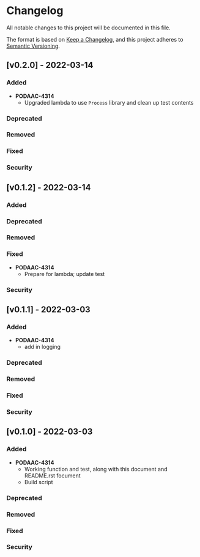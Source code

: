 # Changelog

All notable changes to this project will be documented in this file.

The format is based on [Keep a Changelog](http://keepachangelog.com/en/1.0.0/),
and this project adheres to [Semantic Versioning](https://semver.org/spec/v2.0.0.html).

## [v0.2.0] - 2022-03-14

### Added
- **PODAAC-4314**
  - Upgraded lambda to use ``Process`` library and clean up test contents
### Deprecated
### Removed
### Fixed
### Security

## [v0.1.2] - 2022-03-14

### Added
### Deprecated
### Removed
### Fixed
- **PODAAC-4314**
  - Prepare for lambda; update test
### Security

## [v0.1.1] - 2022-03-03

### Added
- **PODAAC-4314**
  - add in logging
### Deprecated
### Removed
### Fixed
### Security

## [v0.1.0] - 2022-03-03

### Added
- **PODAAC-4314**
  - Working function and test, along with this document and README.rst focument
  - Build script
### Deprecated
### Removed
### Fixed
### Security